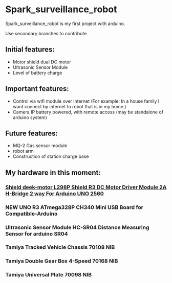 # Spark_surveillance_robot
Spark_surveillance_robot is my first project with arduino.

Use secondary branches to contribute
##  Initial features:
*  Motor shield dual DC motor
*  Ultrasonic Sensor Module
*  Level of battery charge
##  Important features:

*  Control via wifi module over internet (For example: In a house family I want connect by internet to robot that is in my home.)
*  Camera IP battery powered, with remote access (may be standalone of arduino system)

## Future features:
* MQ-2 Gas sensor module
* robot arm
* Construction of station charge base


##  My hardware in this moment:

###  [Shield deek-motor L298P Shield R3 DC Motor Driver Module 2A H-Bridge 2 way For Arduino UNO 2560](https://github.com/arv187/Spark_surveillance_robot/wiki/Hardware)
###  NEW UNO R3 ATmega328P CH340 Mini USB Board for Compatible-Arduino
###  Ultrasonic Sensor Module HC-SR04 Distance Measuring Sensor for arduino SR04
###  Tamiya Tracked Vehicle Chassis 70108 NIB
###  Tamiya Double Gear Box 4-Speed 70168 NIB
###  Tamiya Universal Plate 70098 NIB
